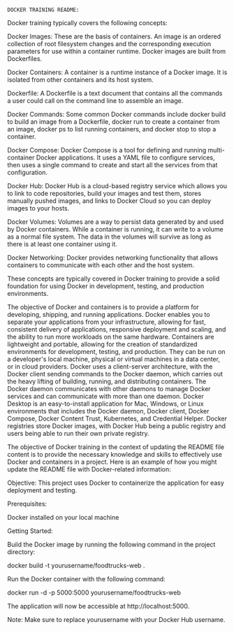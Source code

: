                                                                           DOCKER TRAINING README:

Docker training typically covers the following concepts:

Docker Images: These are the basis of containers. An image is an ordered collection of root filesystem changes and the corresponding execution parameters for use within a container runtime. Docker images are built from Dockerfiles.

Docker Containers: A container is a runtime instance of a Docker image. It is isolated from other containers and its host system.

Dockerfile: A Dockerfile is a text document that contains all the commands a user could call on the command line to assemble an image.

Docker Commands: Some common Docker commands include docker build to build an image from a Dockerfile, docker run to create a container from an image, docker ps to list running containers, and docker stop to stop a container.

Docker Compose: Docker Compose is a tool for defining and running multi-container Docker applications. It uses a YAML file to configure services, then uses a single command to create and start all the services from that configuration.

Docker Hub: Docker Hub is a cloud-based registry service which allows you to link to code repositories, build your images and test them, stores manually pushed images, and links to Docker Cloud so you can deploy images to your hosts.

Docker Volumes: Volumes are a way to persist data generated by and used by Docker containers. While a container is running, it can write to a volume as a normal file system. The data in the volumes will survive as long as there is at least one container using it.

Docker Networking: Docker provides networking functionality that allows containers to communicate with each other and the host system.

These concepts are typically covered in Docker training to provide a solid foundation for using Docker in development, testing, and production environments.

The objective of Docker and containers is to provide a platform for developing, shipping, and running applications. Docker enables you to separate your applications from your infrastructure, allowing for fast, consistent delivery of applications, responsive deployment and scaling, and the ability to run more workloads on the same hardware. Containers are lightweight and portable, allowing for the creation of standardized environments for development, testing, and production. They can be run on a developer's local machine, physical or virtual machines in a data center, or in cloud providers. Docker uses a client-server architecture, with the Docker client sending commands to the Docker daemon, which carries out the heavy lifting of building, running, and distributing containers. The Docker daemon communicates with other daemons to manage Docker services and can communicate with more than one daemon. Docker Desktop is an easy-to-install application for Mac, Windows, or Linux environments that includes the Docker daemon, Docker client, Docker Compose, Docker Content Trust, Kubernetes, and Credential Helper. Docker registries store Docker images, with Docker Hub being a public registry and users being able to run their own private registry.

The objective of Docker training in the context of updating the README file content is to provide the necessary knowledge and skills to effectively use Docker and containers in a project. Here is an example of how you might update the README file with Docker-related information:

Objective: This project uses Docker to containerize the application for easy deployment and testing.

Prerequisites:

Docker installed on your local machine

Getting Started:

Build the Docker image by running the following command in the project directory:

docker build -t yourusername/foodtrucks-web .

Run the Docker container with the following command:

docker run -d -p 5000:5000 yourusername/foodtrucks-web

The application will now be accessible at http://localhost:5000.

Note: Make sure to replace yourusername with your Docker Hub username.
